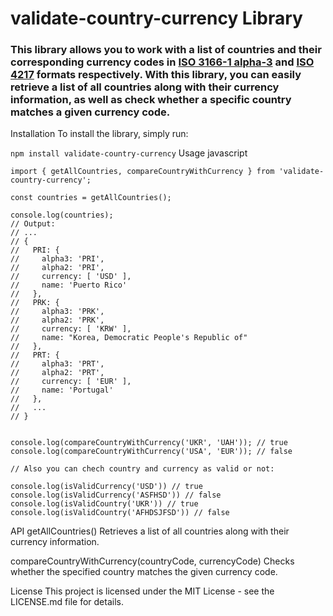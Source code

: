 # validate-country-currency Library
### This library allows you to work with a list of countries and their corresponding currency codes in [ISO 3166-1 alpha-3](https://en.wikipedia.org/wiki/ISO_3166-1_alpha-3) and [ISO 4217](https://en.wikipedia.org/wiki/ISO_4217) formats respectively. With this library, you can easily retrieve a list of all countries along with their currency information, as well as check whether a specific country matches a given currency code.

Installation
To install the library, simply run:

```npm install validate-country-currency```
Usage
javascript

```
import { getAllCountries, compareCountryWithCurrency } from 'validate-country-currency';

const countries = getAllCountries();

console.log(countries);
// Output:
// ...
// {
//   PRI: {
//     alpha3: 'PRI',
//     alpha2: 'PRI',
//     currency: [ 'USD' ],
//     name: 'Puerto Rico'
//   },
//   PRK: {
//     alpha3: 'PRK',
//     alpha2: 'PRK',
//     currency: [ 'KRW' ],
//     name: "Korea, Democratic People's Republic of"
//   },
//   PRT: {
//     alpha3: 'PRT',
//     alpha2: 'PRT',
//     currency: [ 'EUR' ],
//     name: 'Portugal'
//   },
//   ...
// }


console.log(compareCountryWithCurrency('UKR', 'UAH')); // true
console.log(compareCountryWithCurrency('USA', 'EUR')); // false

// Also you can chech country and currency as valid or not:

console.log(isValidCurrency('USD')) // true
console.log(isValidCurrency('ASFHSD')) // false
console.log(isValidCountry('UKR')) // true
console.log(isValidCountry('AFHDSJFSD')) // false

```
API
getAllCountries()
Retrieves a list of all countries along with their currency information.

compareCountryWithCurrency(countryCode, currencyCode)
Checks whether the specified country matches the given currency code.

License
This project is licensed under the MIT License - see the LICENSE.md file for details.